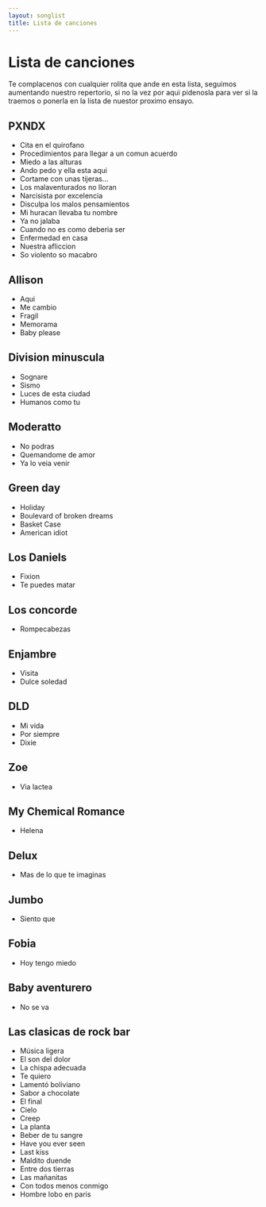 ```yaml
---
layout: songlist
title: Lista de canciones
---
```


# Lista de canciones

Te complacenos con cualquier rolita que ande en esta lista, seguimos aumentando nuestro repertorio, si no la vez por aqui pidenosla para ver si la traemos o ponerla en la lista de nuestor proximo ensayo.

## PXNDX
* Cita en el quirofano
* Procedimientos para llegar a un comun acuerdo
* Miedo a las alturas
* Ando pedo y ella esta aqui
* Cortame con unas tijeras...
* Los malaventurados no lloran
* Narcisista por excelencia
* Disculpa los malos pensamientos
* Mi huracan llevaba tu nombre
* Ya no jalaba
* Cuando no es como deberia ser
* Enfermedad en casa
* Nuestra afliccion
* So violento so macabro

## Allison
* Aqui
* Me cambio
* Fragil
* Memorama
* Baby please

## Division minuscula
* Sognare
* Sismo
* Luces de esta ciudad
* Humanos como tu

## Moderatto
* No podras
* Quemandome de amor
* Ya lo veia venir

## Green day
* Holiday
* Boulevard of broken dreams
* Basket Case
* American idiot

## Los Daniels
* Fixion
* Te puedes matar

## Los concorde
* Rompecabezas

## Enjambre
* Visita
* Dulce soledad

## DLD
* Mi vida
* Por siempre
* Dixie

## Zoe
* Via lactea

## My Chemical Romance
* Helena

## Delux
* Mas de lo que te imaginas

## Jumbo
* Siento que

## Fobia
* Hoy tengo miedo

## Baby aventurero
* No se va

## Las clasicas de rock bar
* Música ligera
* El son del dolor
* La chispa adecuada
* Te quiero
* Lamentó boliviano
* Sabor a chocolate
* El final
* Cielo
* Creep
* La planta
* Beber de tu sangre
* Have you ever seen
* Last kiss
* Maldito duende
* Entre dos tierras
* Las mañanitas
* Con todos menos conmigo
* Hombre lobo en paris
